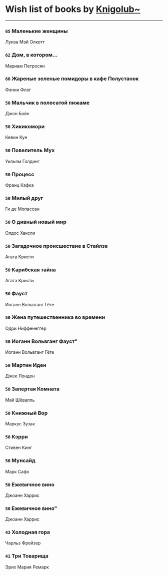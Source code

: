 # Wish list of books by [Knigolub~](https://plus.google.com/u/0/111878597279669641685/)
---

### `65` Маленькие женщины
Луиза Мэй Олкотт

### `62` Дом, в котором...
Мариам Петросян

### `60` Жареные зеленые помидоры в кафе Полустанок
Фэнни Флэг

### `50` Мальчик в полосатой пижаме
Джон Бойн

### `50` Хикикомори
Кевин Кун

### `50` Повелитель Мух
Уильям Голдинг

### `50` Процесс
Франц Кафка

### `50` Милый друг
Ги де Мопассан

### `50` О дивный новый мир
Олдос Хаксли

### `50` Загадочное происшествие в Стайлзе
Агата Кристи

### `50` Карибская тайна
Агата Кристи

### `50` Фауст
Иоганн Вольвганг Гёте

### `50` Жена путешественника во времени
Одри Ниффенеггер

### `50` Иоганн Вольвганг Фауст"
Иоганн Вольвганг Гёте

### `50` Мартин Иден
Джек Лондон

### `50` Запертая Комната
Май Шёвалль

### `50` Книжный Вор
Маркус Зузак

### `50` Кэрри
Стивен Кинг

### `50` Мунсайд
Марк Сафо

### `50` Ежевичное вино
Джоанн Харрис

### `50` Ежевичное вино"
Джоанн Харрис

### `43` Холодная гора
Чарльз Фрейзер

### `41` Три Товарища
Эрих Мария Ремарк

